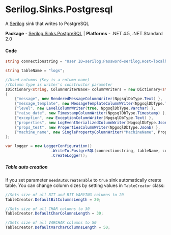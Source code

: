 # Serilog.Sinks.Postgresql
A [Serilog](https://github.com/serilog/serilog) sink that writes to PostgreSQL

**Package** - [Serilog.Sinks.PostgreSQL](https://www.nuget.org/packages/Serilog.Sinks.PostgreSQL/)
| **Platforms** - .NET 4.5, .NET Standard 2.0

#### Code

```csharp
string connectionstring = "User ID=serilog;Password=serilog;Host=localhost;Port=5432;Database=logs";

string tableName = "logs";

//Used columns (Key is a column name) 
//Column type is writer's constructor parameter
IDictionary<string, ColumnWriterBase> columnWriters = new Dictionary<string, ColumnWriterBase>
{
    {"message", new RenderedMessageColumnWriter(NpgsqlDbType.Text) },
    {"message_template", new MessageTemplateColumnWriter(NpgsqlDbType.Text) },
    {"level", new LevelColumnWriter(true, NpgsqlDbType.Varchar) },
    {"raise_date", new TimestampColumnWriter(NpgsqlDbType.Timestamp) },
    {"exception", new ExceptionColumnWriter(NpgsqlDbType.Text) },
    {"properties", new LogEventSerializedColumnWriter(NpgsqlDbType.Jsonb) },
    {"props_test", new PropertiesColumnWriter(NpgsqlDbType.Jsonb) },
    {"machine_name", new SinglePropertyColumnWriter("MachineName", PropertyWriteMethod.ToString, NpgsqlDbType.Text, "l") }
};

var logger = new LoggerConfiguration()
			        .WriteTo.PostgreSQL(connectionstring, tableName, columnWriters)
			        .CreateLogger();
```


##### Table auto creation
If you set parameter `needAutoCreateTable` to `true` sink automatically create table.
You can change column sizes by setting values in `TableCreator` class:
```csharp
//Sets size of all BIT and BIT VARYING columns to 20
TableCreator.DefaultBitColumnsLength = 20;

//Sets size of all CHAR columns to 30
TableCreator.DefaultCharColumnsLength = 30;

//Sets size of all VARCHAR columns to 50
TableCreator.DefaultVarcharColumnsLength = 50;
```
